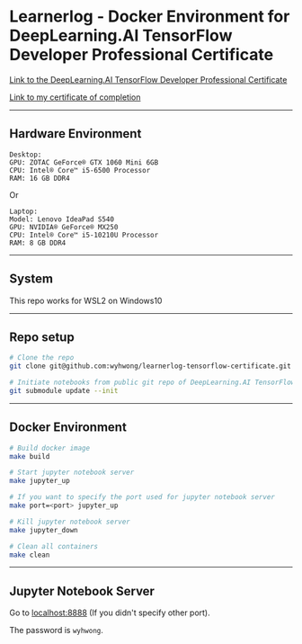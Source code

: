 # Learnerlog - Docker Environment for DeepLearning.AI TensorFlow Developer Professional Certificate

[Link to the DeepLearning.AI TensorFlow Developer Professional Certificate](https://www.coursera.org/professional-certificates/tensorflow-in-practice)

[Link to my certificate of completion](https://coursera.org/share/e400ca52a2668ccebf9edbce2788e088)

---

## Hardware Environment

```
Desktop:
GPU: ZOTAC GeForce® GTX 1060 Mini 6GB
CPU: Intel® Core™ i5-6500 Processor
RAM: 16 GB DDR4
```

Or

```
Laptop:
Model: Lenovo IdeaPad S540
GPU: NVIDIA® GeForce® MX250
CPU: Intel® Core™ i5-10210U Processor
RAM: 8 GB DDR4
```


---

## System
This repo works for WSL2 on Windows10

---

## Repo setup
```bash
# Clone the repo
git clone git@github.com:wyhwong/learnerlog-tensorflow-certificate.git

# Initiate notebooks from public git repo of DeepLearning.AI TensorFlow Developer Professional Certificate
git submodule update --init
```

---

## Docker Environment

```bash
# Build docker image
make build

# Start jupyter notebook server
make jupyter_up

# If you want to specify the port used for jupyter notebook server
make port=<port> jupyter_up

# Kill jupyter notebook server
make jupyter_down

# Clean all containers
make clean
```

---

## Jupyter Notebook Server

Go to [localhost:8888](http://www.localhost:8888) (If you didn't specify other port).

The password is `wyhwong`.
